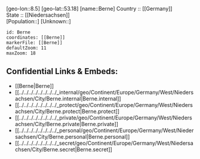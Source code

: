 ﻿---
location: [53.18,8.5] 
mapzoom: [7,12] 
mapmarker: city 
type: City
tags:
- geo/City


SpocWebEntityId: 29136
isDeleted: false
confidential: public

---
[geo-lon::8.5] 
[geo-lat::53.18] 
[name::Berne] 
Country :: [[Germany]]  
State :: [[Niedersachsen]]  
[Population::] 
[Unknown::] 


```leaflet
id: Berne
coordinates: [[Berne]] 
markerFile: [[Berne]] 
defaultZoom: 11 
maxZoom: 18
```


## Confidential Links & Embeds: 
- [[Berne|Berne]]  
- [[../../../../../../../../_internal/geo/Continent/Europe/Germany/West/Niedersachsen/City/Berne.internal|Berne.internal]] 
- [[../../../../../../../../_protect/geo/Continent/Europe/Germany/West/Niedersachsen/City/Berne.protect|Berne.protect]] 
- [[../../../../../../../../_private/geo/Continent/Europe/Germany/West/Niedersachsen/City/Berne.private|Berne.private]] 
- [[../../../../../../../../_personal/geo/Continent/Europe/Germany/West/Niedersachsen/City/Berne.personal|Berne.personal]] 
- [[../../../../../../../../_secret/geo/Continent/Europe/Germany/West/Niedersachsen/City/Berne.secret|Berne.secret]] 

